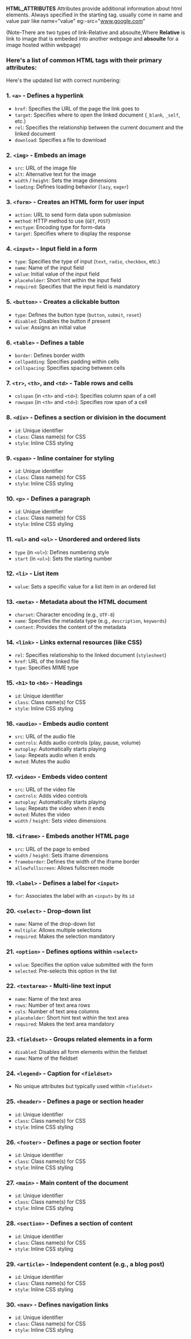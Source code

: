 **HTML_ATTRIBUTES**
Attributes provide additional information about html elements.
Always specified in the starting tag.
usually come in name and value pair like name="value"
eg:-src="www.google.com"

(Note-There are two types of link-Relative and absoulte,Where **Relative** is link to image that is embeded into another webpage and **absoulte** for a image hosted within webpage)

### Here's a list of common HTML tags with their primary attributes:

Here's the updated list with correct numbering:

### 1. **`<a>`** - Defines a hyperlink
   - `href`: Specifies the URL of the page the link goes to
   - `target`: Specifies where to open the linked document (`_blank`, `_self`, etc.)
   - `rel`: Specifies the relationship between the current document and the linked document
   - `download`: Specifies a file to download

### 2. **`<img>`** - Embeds an image
   - `src`: URL of the image file
   - `alt`: Alternative text for the image
   - `width` / `height`: Sets the image dimensions
   - `loading`: Defines loading behavior (`lazy`, `eager`)

### 3. **`<form>`** - Creates an HTML form for user input
   - `action`: URL to send form data upon submission
   - `method`: HTTP method to use (`GET`, `POST`)
   - `enctype`: Encoding type for form-data
   - `target`: Specifies where to display the response

### 4. **`<input>`** - Input field in a form
   - `type`: Specifies the type of input (`text`, `radio`, `checkbox`, etc.)
   - `name`: Name of the input field
   - `value`: Initial value of the input field
   - `placeholder`: Short hint within the input field
   - `required`: Specifies that the input field is mandatory

### 5. **`<button>`** - Creates a clickable button
   - `type`: Defines the button type (`button`, `submit`, `reset`)
   - `disabled`: Disables the button if present
   - `value`: Assigns an initial value

### 6. **`<table>`** - Defines a table
   - `border`: Defines border width
   - `cellpadding`: Specifies padding within cells
   - `cellspacing`: Specifies spacing between cells

### 7. **`<tr>`**, **`<th>`**, and **`<td>`** - Table rows and cells
   - `colspan` (in `<th>` and `<td>`): Specifies column span of a cell
   - `rowspan` (in `<th>` and `<td>`): Specifies row span of a cell

### 8. **`<div>`** - Defines a section or division in the document
   - `id`: Unique identifier
   - `class`: Class name(s) for CSS
   - `style`: Inline CSS styling

### 9. **`<span>`** - Inline container for styling
   - `id`: Unique identifier
   - `class`: Class name(s) for CSS
   - `style`: Inline CSS styling

### 10. **`<p>`** - Defines a paragraph
   - `id`: Unique identifier
   - `class`: Class name(s) for CSS
   - `style`: Inline CSS styling

### 11. **`<ul>`** and **`<ol>`** - Unordered and ordered lists
   - `type` (in `<ol>`): Defines numbering style
   - `start` (in `<ol>`): Sets the starting number

### 12. **`<li>`** - List item
   - `value`: Sets a specific value for a list item in an ordered list

### 13. **`<meta>`** - Metadata about the HTML document
   - `charset`: Character encoding (e.g., `UTF-8`)
   - `name`: Specifies the metadata type (e.g., `description`, `keywords`)
   - `content`: Provides the content of the metadata

### 14. **`<link>`** - Links external resources (like CSS)
   - `rel`: Specifies relationship to the linked document (`stylesheet`)
   - `href`: URL of the linked file
   - `type`: Specifies MIME type

### 15. **`<h1>` to `<h6>`** - Headings
   - `id`: Unique identifier
   - `class`: Class name(s) for CSS
   - `style`: Inline CSS styling

### 16. **`<audio>`** - Embeds audio content
   - `src`: URL of the audio file
   - `controls`: Adds audio controls (play, pause, volume)
   - `autoplay`: Automatically starts playing
   - `loop`: Repeats audio when it ends
   - `muted`: Mutes the audio

### 17. **`<video>`** - Embeds video content
   - `src`: URL of the video file
   - `controls`: Adds video controls
   - `autoplay`: Automatically starts playing
   - `loop`: Repeats the video when it ends
   - `muted`: Mutes the video
   - `width` / `height`: Sets video dimensions

### 18. **`<iframe>`** - Embeds another HTML page
   - `src`: URL of the page to embed
   - `width` / `height`: Sets iframe dimensions
   - `frameborder`: Defines the width of the iframe border
   - `allowfullscreen`: Allows fullscreen mode

### 19. **`<label>`** - Defines a label for `<input>`
   - `for`: Associates the label with an `<input>` by its `id`

### 20. **`<select>`** - Drop-down list
   - `name`: Name of the drop-down list
   - `multiple`: Allows multiple selections
   - `required`: Makes the selection mandatory

### 21. **`<option>`** - Defines options within `<select>`
   - `value`: Specifies the option value submitted with the form
   - `selected`: Pre-selects this option in the list

### 22. **`<textarea>`** - Multi-line text input
   - `name`: Name of the text area
   - `rows`: Number of text area rows
   - `cols`: Number of text area columns
   - `placeholder`: Short hint text within the text area
   - `required`: Makes the text area mandatory

### 23. **`<fieldset>`** - Groups related elements in a form
   - `disabled`: Disables all form elements within the fieldset
   - `name`: Name of the fieldset

### 24. **`<legend>`** - Caption for `<fieldset>`
   - No unique attributes but typically used within `<fieldset>`

### 25. **`<header>`** - Defines a page or section header
   - `id`: Unique identifier
   - `class`: Class name(s) for CSS
   - `style`: Inline CSS styling

### 26. **`<footer>`** - Defines a page or section footer
   - `id`: Unique identifier
   - `class`: Class name(s) for CSS
   - `style`: Inline CSS styling

### 27. **`<main>`** - Main content of the document
   - `id`: Unique identifier
   - `class`: Class name(s) for CSS
   - `style`: Inline CSS styling

### 28. **`<section>`** - Defines a section of content
   - `id`: Unique identifier
   - `class`: Class name(s) for CSS
   - `style`: Inline CSS styling

### 29. **`<article>`** - Independent content (e.g., a blog post)
   - `id`: Unique identifier
   - `class`: Class name(s) for CSS
   - `style`: Inline CSS styling

### 30. **`<nav>`** - Defines navigation links
   - `id`: Unique identifier
   - `class`: Class name(s) for CSS
   - `style`: Inline CSS styling
